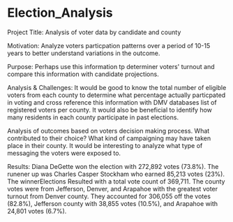 # Election_Analysis

Project Title: Analysis of voter data by candidate and county

Motivation: Analyze voters particpation patterns over a period of 10-15 years to better understand variations in the outcome.

Purpose: Perhaps use this information tp determiner voters' turnout and compare this information with candidate projections.

Analysis & Challenges: It would be good to know the total number of eligible voters from each county to determine what percentage actually particpated in voting and cross reference this information with DMV databases list of registered voters per county. It would also be beneficial to identify how many residents in each county participate in past elections.

Analysis of outcomes based on voters decision making process. What contributed to their choice? What kind of campaigning may have taken place in their county. It would be interesting to analyze what type of messaging the voters were exposed to.

Results: Diana DeGette won the election with 272,892 votes (73.8%). The runener up was Charles Casper Stockham who earned 85,213 votes (23%). The winnerElections Resulted with a total vote count of 369,711. The county votes were from Jefferson, Denver, and Arapahoe with the greatest voter turnout from Denver county. They accounted for 306,055 off the votes (82.8%), Jefferson county with 38,855 votes (10.5%), and Arapahoe with 24,801 votes (6.7%). 
